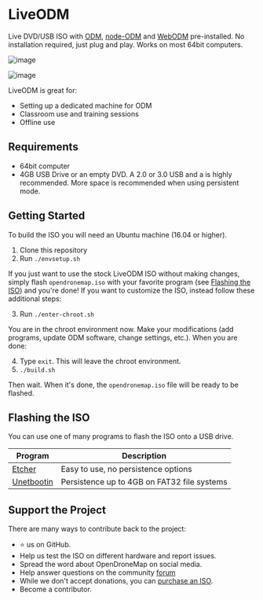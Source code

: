 # LiveODM

Live DVD/USB ISO with [ODM](https://github.com/OpenDroneMap/OpenDroneMap), [node-ODM](https://github.com/OpenDroneMap/node-OpenDroneMap) and [WebODM](https://github.com/OpenDroneMap/WebODM) pre-installed. No installation required, just plug and play. Works on most 64bit computers.

![image](https://user-images.githubusercontent.com/1951843/46053851-76b5d400-c112-11e8-80ff-16d20a574cd7.png)

![image](https://user-images.githubusercontent.com/1951843/46053839-6b62a880-c112-11e8-93f7-b362aad98bda.png)

LiveODM is great for:
 * Setting up a dedicated machine for ODM
 * Classroom use and training sessions
 * Offline use
 
## Requirements
 * 64bit computer
 * 4GB USB Drive or an empty DVD. A 2.0 or 3.0 USB and a is highly recommended. More space is recommended when using persistent mode.

## Getting Started

To build the ISO you will need an Ubuntu machine (16.04 or higher).

1. Clone this repository
2. Run `./envsetup.sh`

If you just want to use the stock LiveODM ISO without making changes, simply flash `opendronemap.iso` with your favorite program (see [Flashing the ISO](#flashing-the-iso)) and you're done! If you want to customize the ISO, instead follow these additional steps:

3. Run `./enter-chroot.sh`

You are in the chroot environment now. Make your modifications (add programs, update ODM software, change settings, etc.). When you are done:

4. Type `exit`. This will leave the chroot environment.
5. `./build.sh`

Then wait. When it's done, the `opendronemap.iso` file will be ready to be flashed.

## Flashing the ISO

You can use one of many programs to flash the ISO onto a USB drive.

| Program  | Description |
| ------------- | ------------- |
| [Etcher](https://etcher.io/)    | Easy to use, no persistence options  |
| [Unetbootin](http://unetbootin.github.io/)   | Persistence up to 4GB on FAT32 file systems |

## Support the Project

There are many ways to contribute back to the project:

 - ⭐️ us on GitHub.
 - Help us test the ISO on different hardware and report issues.
 - Spread the word about OpenDroneMap on social media.
 - Help answer questions on the community [forum](http://community.opendronemap.org)
 - While we don't accept donations, you can [purchase an ISO](https://opendronemap.org/liveodm).
 - Become a contributor.
